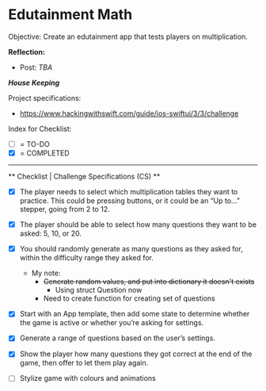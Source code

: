 #  Edutainment Math

Objective: Create an edutainment app that tests players on multiplication.

**Reflection:**
- Post: *TBA*

***House Keeping***

Project specifications:
- https://www.hackingwithswift.com/guide/ios-swiftui/3/3/challenge

Index for Checklist:
- [ ] = TO-DO
- [x] = COMPLETED
___

** Checklist | Challenge Specifications (CS) **

- [x]  The player needs to select which multiplication tables they want to practice. This could be pressing buttons, or it could be an “Up to…” stepper, going from 2 to 12.

- [x] The player should be able to select how many questions they want to be asked: 5, 10, or 20.

- [x] You should randomly generate as many questions as they asked for, within the difficulty range they asked for.
    - My note:
        - ~~Generate random values, and put into dictionary it doesn't exists~~
            - Using struct Question now
        - Need to create function for creating set of questions

- [x] Start with an App template, then add some state to determine whether the game is active or whether you’re asking for settings.

- [x] Generate a range of questions based on the user’s settings.

- [x] Show the player how many questions they got correct at the end of the game, then offer to let them play again.


- [ ] Stylize game with colours and animations
